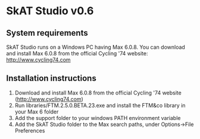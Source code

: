 # SkAT Studio v0.6

## System requirements

SkAT Studio runs on a Windows PC having Max 6.0.8. You can download and install Max 6.0.8 from the official Cycling '74 website: http://www.cycling74.com

## Installation instructions

1. Download and install Max 6.0.8 from the official Cycling '74 website (http://www.cycling74.com)
2. Run libraries/FTM.2.5.0.BETA.23.exe and install the FTM&co library in your Max 6 folder
3. Add the support folder to your windows PATH environment variable
4. Add the SkAT Studio folder to the Max search paths, under Options->File Preferences
